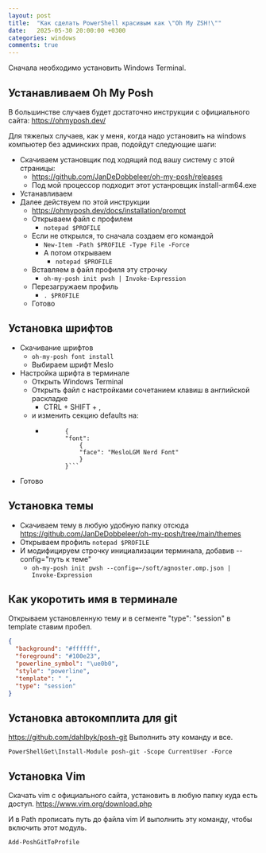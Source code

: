 ```yaml
---
layout: post
title:  "Как сделать PowerShell красивым как \"Oh My ZSH!\""
date:   2025-05-30 20:00:00 +0300
categories: windows
comments: true
---
```

Сначала необходимо установить Windows Terminal.

## Устанавливаем Oh My Posh
В большинстве случаев будет достаточно инструкции с официального сайта:
https://ohmyposh.dev/

Для тяжелых случаев, как у меня, когда надо установить на windows компьютер без админских прав, подойдут следующие шаги:
- Скачиваем установщик под ходящий под вашу систему с этой страницы:
  - https://github.com/JanDeDobbeleer/oh-my-posh/releases
  - Под мой процессор подходит этот устанровщик install-arm64.exe
- Устанавливаем
- Далее действуем по этой инструкции
  - https://ohmyposh.dev/docs/installation/prompt
  - Открываем файл с профилем
    - `notepad $PROFILE`
  - Если не открылся, то сначала создаем его командой
    - `New-Item -Path $PROFILE -Type File -Force`
    - А потом открываем
      - `notepad $PROFILE`
  - Вставляем в файл профиля эту строчку
    - `oh-my-posh init pwsh | Invoke-Expression`
  - Перезагружаем профиль
    - `. $PROFILE`
  - Готово

## Установка шрифтов
- Скачивание шрифтов
  - `oh-my-posh font install`
  - Выбираем шрифт Meslo
- Настройка шрифта в терминале
  - Открыть Windows Terminal
  - Открыть файл с настройками сочетанием клавиш в английской раскладке
    - CTRL + SHIFT + ,
  - и изменить секцию defaults на:
    - ```"defaults":  
			{  
			"font":  
				{  
				"face": "MesloLGM Nerd Font"  
				}  
			}```
- Готово
## Установка темы
- Скачиваем тему в любую удобную папку отсюда https://github.com/JanDeDobbeleer/oh-my-posh/tree/main/themes
- Открываем профиль `notepad $PROFILE`
- И модифицируем строчку инициализации терминала, добавив --config="путь к теме"
  - `oh-my-posh init pwsh --config=~/soft/agnoster.omp.json | Invoke-Expression`
## Как укоротить имя в терминале
Открываем установленную тему и в сегменте  "type": "session" в template ставим пробел.
```json
{
  "background": "#ffffff",
  "foreground": "#100e23",
  "powerline_symbol": "\ue0b0",
  "style": "powerline",
  "template": " ",
  "type": "session"
}
```

## Установка автокомплита для git
https://github.com/dahlbyk/posh-git
Выполнить эту команду и все.
```
PowerShellGet\Install-Module posh-git -Scope CurrentUser -Force
```

## Установка Vim
Скачать vim с официального сайта, установить в любую папку куда есть доступ.
https://www.vim.org/download.php

И в Path прописать путь до файла vim
И выполнить эту команду, чтобы включить этот модуль.
```
Add-PoshGitToProfile
```